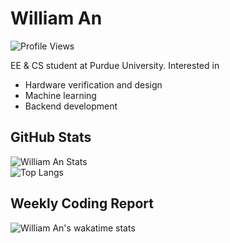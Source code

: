 # William An

![Profile Views](https://komarev.com/ghpvc/?username=William-An)

EE & CS student at Purdue University. Interested in 
- Hardware verification and design
- Machine learning
- Backend development


## GitHub Stats
![William An Stats](https://github-readme-stats.vercel.app/api?username=William-An&count_private=true&show_icons=true&theme=radical)  
![Top Langs](https://github-readme-stats.vercel.app/api/top-langs/?username=William-An&count_private=true&theme=dark&show_icons=true)

## Weekly Coding Report
![William An's wakatime stats](https://github-readme-stats.vercel.app/api/wakatime?username=MTK4NA&theme=dark)

<!--
**William-An/William-An** is a ✨ _special_ ✨ repository because its `README.md` (this file) appears on your GitHub profile.

Here are some ideas to get you started:

- 🔭 I’m currently working on ...
- 🌱 I’m currently learning ...
- 👯 I’m looking to collaborate on ...
- 🤔 I’m looking for help with ...
- 💬 Ask me about ...
- 📫 How to reach me: ...
- 😄 Pronouns: ...
- ⚡ Fun fact: ...
-->
